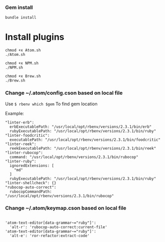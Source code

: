### Gem install
`bundle install`
# Install plugins

```
chmod +x Atom.sh
./Atom.sh

chmod +x NPM.sh
./NPM.sh

chmod +x Brew.sh
./Brew.sh
```

### Change ~/.atom/config.cson based on local file

Use `$ rbenv which $gem`
To find gem location

Example:

```
"linter-erb":
  erbExecutablePath: "/usr/local/opt/rbenv/versions/2.3.1/bin/erb"
  rubyExecutablePath: "/usr/local/opt/rbenv/versions/2.3.1/bin/ruby"
"linter-foodcritic":
  executablePath: "/usr/local/opt/rbenv/versions/2.3.1/bin/foodcritic"
"linter-reek":
  reekExecutablePath: "/usr/local/opt/rbenv/versions/2.3.1/bin/reek"
"linter-rubocop":
  command: "/usr/local/opt/rbenv/versions/2.3.1/bin/rubocop"
"linter-ruby":
  ignoredExtensions: [
    "md"
  ]
  rubyExecutablePath: "/usr/local/opt/rbenv/versions/2.3.1/bin/ruby"
"linter-shellcheck": {}
"rubocop-auto-correct":
  rubocopCommandPath: "/usr/local/opt/rbenv/versions/2.3.1/bin/rubocop"
```

### Change ~/.atom/keymap.cson based on local file
```

'atom-text-editor[data-grammar~="ruby"]':
  'alt-r': 'rubocop-auto-correct:current-file'
'atom-text-editor[data-grammar~="ruby"]':
  'alt-e': 'ror-refactor:extract-code'

```
